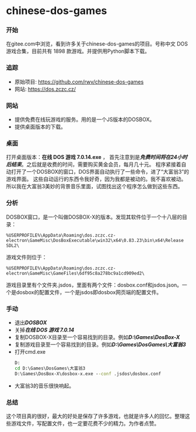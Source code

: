 # chinese-dos-games


### 开始


在gitee.com中浏览，看到许多关于chinese-dos-games的项目。号称中文 DOS 游戏合集，目前共有 1898 款游戏。并提供用Python脚本下载。


### 追踪


 - 原始项目: <https://github.com/rwv/chinese-dos-games>
 - 网站: <https://dos.zczc.cz/>
 
### 网站

 - 提供免费在线玩游戏的服务。用的是一个JS版本的DOSBOX。
 - 提供桌面版本的下载。
 
### 桌面

打开桌面版本：**在线 DOS 游戏 7.0.14.exe** ， 首先注意到是***免费时间将在24小时后结束***。之后就是收费的时间，需要购买黄金会员，每月几十元。
程序紧接着自动打开了一个DOSBOX的窗口，DOS界面自动执行了一些命令，进了“大富翁3”的游戏界面。
这些自动运行的东西令我好奇，因为我都是被动的。我不喜欢被动。
所以我在大富翁3美妙的背景音乐里面，试图找出这个程序怎么做到这些东西。

### 分析

DOSBOX窗口，是一个叫做DOSBOX-X的版本。发现其软件位于一个十八层的目录：
```CMD
%USERPROFILE%\AppData\Roaming\dos.zczc.cz-electron\GameMisc\DosBoxExecutable\win32\x64\0.83.23\bin\x64\Release SDL2\
```

游戏文件则位于：
```CMD
%USERPROFILE%\AppData\Roaming\dos.zczc.cz-electron\GameMisc\GameFiles\6df95c8a278bc9a1cd909ed2\
```

游戏目录里有个文件夹.jsdos，里面有两个文件：dosbox.conf和jsdos.json。一个是dosbox的配置文件，一个是jsdos即dosbox网页端的配置文件。

### 手动

 - 退出***DOSBOX***
 - 关掉***在线 DOS 游戏 7.0.14***
 - 复制DOSBOX-X目录至一个容易找到的目录。例如***D:\Games\DosBox-X***
 - 复制游戏目录至一个容易找到的目录。例如***D:\Games\DosGames\大富翁3***
 - 打开cmd.exe
	```cmd
	D:
	cd D:\Games\DosGames\大富翁3
	D:\Games\DosBox-X\dosbox-x.exe --conf .jsdos\dosbox.conf
	```
 - 大富翁3的音乐很快响起。
 
### 总结

这个项目真的很好，最大的好处是保存了许多游戏，也就是许多人的回忆。整理这些游戏文件，写配置文件，也一定要花费不少的精力。为作者点赞。

  
 